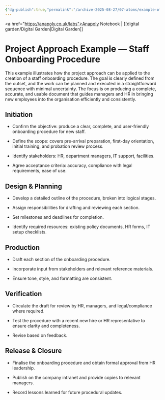 ```yaml
---
{"dg-publish":true,"permalink":"/archive-2025-08-27/07-atoms/example-of-the-project-approach/","created":"2025-08-15T07:44:56.458+01:00","updated":"2025-08-20T12:37:31.577+01:00"}
---
```


<a href="https://anapoly.co.uk/labs">Anapoly Notebook</a> | [[digital garden/Digital Garden\|Digital Garden]] 

# Project Approach Example — Staff Onboarding Procedure

This example illustrates how the project approach can be applied to the creation of a staff onboarding procedure. The goal is clearly defined from the outset, and the work can be planned and executed in a straightforward sequence with minimal uncertainty. The focus is on producing a complete, accurate, and usable document that guides managers and HR in bringing new employees into the organisation efficiently and consistently.

## Initiation

- Confirm the objective: produce a clear, complete, and user-friendly onboarding procedure for new staff.
    
- Define the scope: covers pre-arrival preparation, first-day orientation, initial training, and probation review process.
    
- Identify stakeholders: HR, department managers, IT support, facilities.
    
- Agree acceptance criteria: accuracy, compliance with legal requirements, ease of use.
    

## Design & Planning

- Develop a detailed outline of the procedure, broken into logical stages.
    
- Assign responsibilities for drafting and reviewing each section.
    
- Set milestones and deadlines for completion.
    
- Identify required resources: existing policy documents, HR forms, IT setup checklists.
    

## Production

- Draft each section of the onboarding procedure.
    
- Incorporate input from stakeholders and relevant reference materials.
    
- Ensure tone, style, and formatting are consistent.
    

## Verification

- Circulate the draft for review by HR, managers, and legal/compliance where required.
    
- Test the procedure with a recent new hire or HR representative to ensure clarity and completeness.
    
- Revise based on feedback.
    

## Release & Closure

- Finalise the onboarding procedure and obtain formal approval from HR leadership.
    
- Publish on the company intranet and provide copies to relevant managers.
    
- Record lessons learned for future procedural updates.